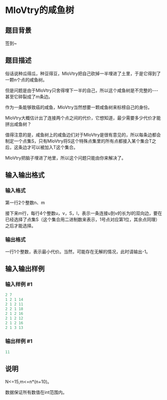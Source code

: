 # MloVtry的咸鱼树

## 题目背景

签到~

## 题目描述

俗话说种瓜得瓜，种豆得豆，MloVtry把自己砍掉一半埋进了土里，于是它得到了一颗n个点的咸鱼树。

但是问题是由于MloVtry只舍得埋下一半的自己，所以这个咸鱼树是不完整的---甚至它碎裂成了m条边。

作为一条能够致癌的咸鱼，MloVtry当然想要一颗咸鱼树来标榜自己的身份。

MloVtry大概估计出了连接两个点之间的代价，它想知道，最少需要多少代价才能拼出咸鱼树？

值得注意的是，咸鱼树上的咸鱼边们对于MloVtry是很有意见的，所以每条边都会制定一个点集S，只有MloVtry将S这个特殊点集里的所有点都接入某个集合T之后，这条边才可以被加入T这个集合。

MloVtry把脑子埋进了地里，所以这个问题只能由你来解决了。

## 输入输出格式

### 输入格式

第一行2个整数n、m

接下来m行，每行4个整数u，v，S，l，表示一条连接u到v的长为l的双向边，要在已经选择了点集S（这个集合用二进制数来表示，1号点对应第1位，其余点同理）之后才能选择。

### 输出格式

一行1个整数，表示最小代价。当然，可能存在无解的情况，此时请输出-1。

## 输入输出样例

### 输入样例 #1

```cpp
2 7
1 2 1 14
2 1 2 11
2 2 1 18
2 1 2 16
2 1 2 12
2 1 2 16
2 1 3 13
```


### 输出样例 #1

```cpp
11
```


## 说明

N<=15,m<=n\*(n+10)。

数据保证所有数值在int范围内。

